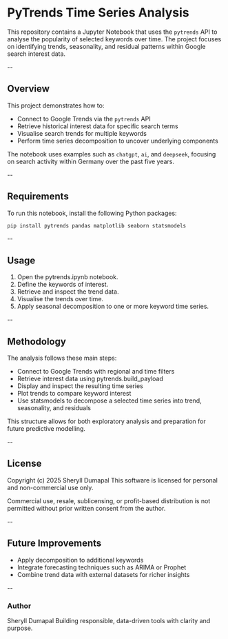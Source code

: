 # PyTrends Time Series Analysis

This repository contains a Jupyter Notebook that uses the `pytrends` API to analyse the popularity of selected keywords over time. The project focuses on identifying trends, seasonality, and residual patterns within Google search interest data.

-- 

## Overview

This project demonstrates how to:

- Connect to Google Trends via the `pytrends` API
- Retrieve historical interest data for specific search terms
- Visualise search trends for multiple keywords
- Perform time series decomposition to uncover underlying components

The notebook uses examples such as `chatgpt`, `ai`, and `deepseek`, focusing on search activity within Germany over the past five years.

-- 

## Requirements

To run this notebook, install the following Python packages:

```bash
pip install pytrends pandas matplotlib seaborn statsmodels

```

--

## Usage
1. Open the pytrends.ipynb notebook.
2. Define the keywords of interest.
3. Retrieve and inspect the trend data.
4. Visualise the trends over time.
5. Apply seasonal decomposition to one or more keyword time series.

-- 

## Methodology
The analysis follows these main steps:
- Connect to Google Trends with regional and time filters
- Retrieve interest data using pytrends.build_payload
- Display and inspect the resulting time series
- Plot trends to compare keyword interest
- Use statsmodels to decompose a selected time series into trend, seasonality, and residuals

This structure allows for both exploratory analysis and preparation for future predictive modelling.

-- 

## License
Copyright (c) 2025 Sheryll Dumapal
This software is licensed for personal and non-commercial use only.

Commercial use, resale, sublicensing, or profit-based distribution is not permitted without prior written consent from the author.

--

## Future Improvements
- Apply decomposition to additional keywords
- Integrate forecasting techniques such as ARIMA or Prophet
- Combine trend data with external datasets for richer insights

-- 

### Author
Sheryll Dumapal
Building responsible, data-driven tools with clarity and purpose.